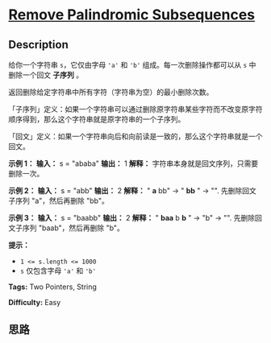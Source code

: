 # [Remove Palindromic Subsequences][title]

## Description

给你一个字符串 `s`，它仅由字母 `'a'` 和 `'b'` 组成。每一次删除操作都可以从 `s` 中删除一个回文 **子序列** 。

返回删除给定字符串中所有字符（字符串为空）的最小删除次数。

「子序列」定义：如果一个字符串可以通过删除原字符串某些字符而不改变原字符顺序得到，那么这个字符串就是原字符串的一个子序列。

「回文」定义：如果一个字符串向后和向前读是一致的，那么这个字符串就是一个回文。



**示例 1：**
            **输入：** s = "ababa"    **输出：** 1    **解释：** 字符串本身就是回文序列，只需要删除一次。    

**示例 2：**
            **输入：** s = "abb"    **输出：** 2    **解释：** " **a** bb" -> " **bb** " -> "".     先删除回文子序列 "a"，然后再删除 "bb"。    

**示例 3：**
            **输入：** s = "baabb"    **输出：** 2    **解释：** " **baa** b **b** " -> "b" -> "".     先删除回文子序列 "baab"，然后再删除 "b"。    



**提示：**

  * `1 <= s.length <= 1000`
  * `s` 仅包含字母 `'a'`  和 `'b'`


**Tags:** Two Pointers, String

**Difficulty:** Easy

## 思路

[title]: https://leetcode-cn.com/problems/remove-palindromic-subsequences
